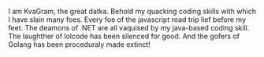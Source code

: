 I am KvaGram, the great datka.
Behold my quacking coding skills with which I have slain many foes.
Every foe of the javascript road trip lief before my feet.
The deamons of .NET are all vaquised by my java-based coding skill.
The laughther of lolcode has been silenced for good.
And the gofers of Golang has been proceduraly made extinct!
